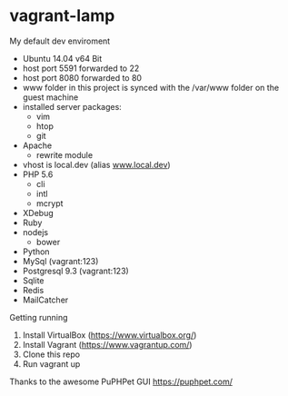 vagrant-lamp
============

My default dev enviroment

- Ubuntu 14.04 v64 Bit
- host port 5591 forwarded to 22
- host port 8080 forwarded to 80
- www folder in this project is synced with the /var/www folder on the guest machine
- installed server packages:
  - vim
  - htop
  - git
- Apache
  - rewrite module
- vhost is local.dev (alias www.local.dev)
- PHP 5.6
  - cli
  - intl
  - mcrypt
- XDebug
- Ruby
- nodejs
  - bower
- Python
- MySql (vagrant:123)
- Postgresql 9.3 (vagrant:123)
- Sqlite
- Redis
- MailCatcher

Getting running

1. Install VirtualBox (https://www.virtualbox.org/)
2. Install Vagrant (https://www.vagrantup.com/)
3. Clone this repo
4. Run vagrant up

Thanks to the awesome PuPHPet GUI https://puphpet.com/
